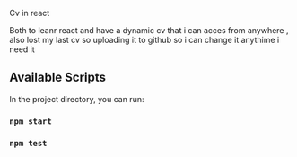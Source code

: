 Cv in react 

Both to leanr react and have a dynamic cv that i can acces from anywhere , also lost my last cv so uploading it to github so i can change it anythime i need it 
## Available Scripts

In the project directory, you can run:

### `npm start`


### `npm test`

